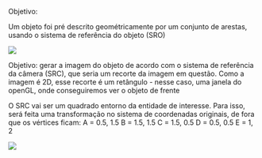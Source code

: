 Objetivo: 

Um objeto foi pré descrito geométricamente por um conjunto de arestas, 
usando o sistema de referência do objeto (SRO)

<img src="/temp/SRO.png">


Objetivo: 
gerar a imagem do objeto de acordo com o sistema de referência da câmera (SRC), 
que seria um recorte da imagem em questão. Como a imagem é 2D, esse recorte é um
retângulo - nesse caso, uma janela do openGL, onde conseguiremos ver o objeto de frente


O SRC vai ser um quadrado entorno da entidade de interesse. Para isso, será feita
uma transformação no sistema de coordenadas originais,
de fora que os vértices ficam:
A = 0.5, 1.5
B = 1.5, 1.5
C = 1.5, 0.5
D = 0.5, 0.5
E = 1, 2

<img src="/temp/SRC.png">

